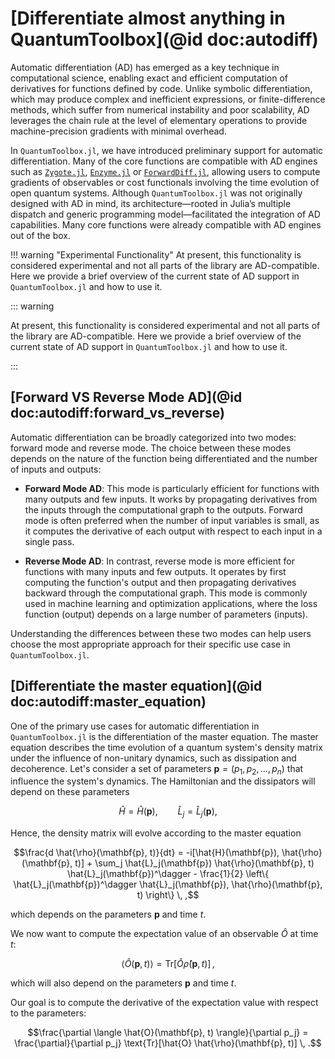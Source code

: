 # [Differentiate almost anything in QuantumToolbox](@id doc:autodiff)

Automatic differentiation (AD) has emerged as a key technique in computational science, enabling exact and efficient computation of derivatives for functions defined by code. Unlike symbolic differentiation, which may produce complex and inefficient expressions, or finite-difference methods, which suffer from numerical instability and poor scalability, AD leverages the chain rule at the level of elementary operations to provide machine-precision gradients with minimal overhead.

In `QuantumToolbox.jl`, we have introduced preliminary support for automatic differentiation. Many of the core functions are compatible with AD engines such as [`Zygote.jl`](https://github.com/FluxML/Zygote.jl), [`Enzyme.jl`](https://github.com/EnzymeAD/Enzyme.jl) or [`ForwardDiff.jl`](https://github.com/JuliaDiff/ForwardDiff.jl), allowing users to compute gradients of observables or cost functionals involving the time evolution of open quantum systems. Although `QuantumToolbox.jl` was not originally designed with AD in mind, its architecture—rooted in Julia’s multiple dispatch and generic programming model—facilitated the integration of AD capabilities. Many core functions were already compatible with AD engines out of the box.

!!! warning "Experimental Functionality"
    At present, this functionality is considered experimental and not all parts of the library are AD-compatible. Here we provide a brief overview of the current state of AD support in `QuantumToolbox.jl` and how to use it.


::: warning

At present, this functionality is considered experimental and not all parts of the library are AD-compatible. Here we provide a brief overview of the current state of AD support in `QuantumToolbox.jl` and how to use it.

:::

## [Forward VS Reverse Mode AD](@id doc:autodiff:forward_vs_reverse)

Automatic differentiation can be broadly categorized into two modes: forward mode and reverse mode. The choice between these modes depends on the nature of the function being differentiated and the number of inputs and outputs:

- **Forward Mode AD**: This mode is particularly efficient for functions with many outputs and few inputs. It works by propagating derivatives from the inputs through the computational graph to the outputs. Forward mode is often preferred when the number of input variables is small, as it computes the derivative of each output with respect to each input in a single pass.

- **Reverse Mode AD**: In contrast, reverse mode is more efficient for functions with many inputs and few outputs. It operates by first computing the function's output and then propagating derivatives backward through the computational graph. This mode is commonly used in machine learning and optimization applications, where the loss function (output) depends on a large number of parameters (inputs).

Understanding the differences between these two modes can help users choose the most appropriate approach for their specific use case in `QuantumToolbox.jl`.

## [Differentiate the master equation](@id doc:autodiff:master_equation)

One of the primary use cases for automatic differentiation in `QuantumToolbox.jl` is the differentiation of the master equation. The master equation describes the time evolution of a quantum system's density matrix under the influence of non-unitary dynamics, such as dissipation and decoherence. Let's consider a set of parameters $\mathbf{p} = (p_1, p_2, \ldots, p_n)$ that influence the system's dynamics. The Hamiltonian and the dissipators will depend on these parameters

```math
\hat{H} = \hat{H}(\mathbf{p}), \qquad \hat{L}_j = \hat{L}_j(\mathbf{p}),
```

Hence, the density matrix will evolve according to the master equation

```math
\frac{d \hat{\rho}(\mathbf{p}, t)}{dt} = -i[\hat{H}(\mathbf{p}), \hat{\rho}(\mathbf{p}, t)] + \sum_j \hat{L}_j(\mathbf{p}) \hat{\rho}(\mathbf{p}, t) \hat{L}_j(\mathbf{p})^\dagger - \frac{1}{2} \left\{ \hat{L}_j(\mathbf{p})^\dagger \hat{L}_j(\mathbf{p}), \hat{\rho}(\mathbf{p}, t) \right\} \, ,
```

which depends on the parameters $\mathbf{p}$ and time $t$. 

We now want to compute the expectation value of an observable $\hat{O}$ at time $t$:

```math
\langle \hat{O}(\mathbf{p}, t) \rangle = \text{Tr}[\hat{O} \hat{\rho}(\mathbf{p}, t)] \, ,
```

which will also depend on the parameters $\mathbf{p}$ and time $t$.

Our goal is to compute the derivative of the expectation value with respect to the parameters:

```math
\frac{\partial \langle \hat{O}(\mathbf{p}, t) \rangle}{\partial p_j} = \frac{\partial}{\partial p_j} \text{Tr}[\hat{O} \hat{\rho}(\mathbf{p}, t)] \, .
```
